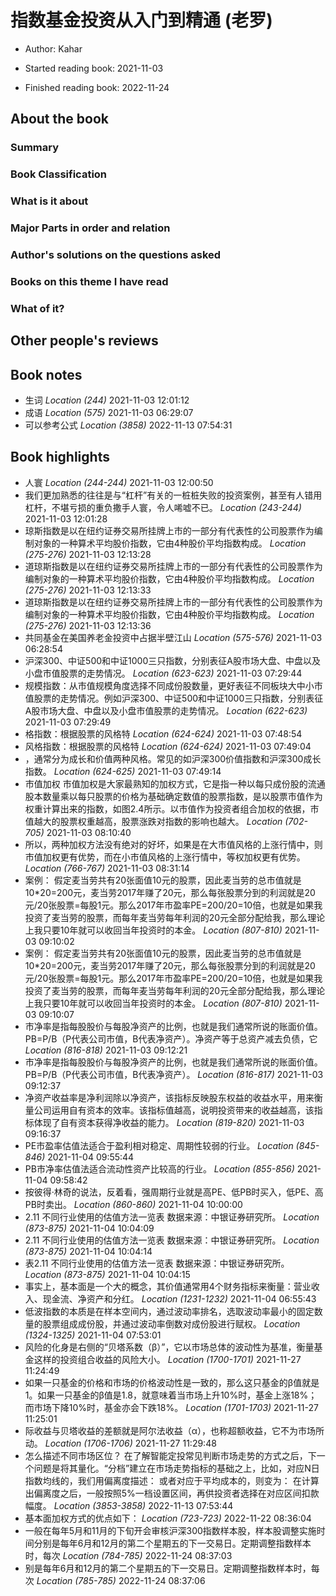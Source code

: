 # 指数基金投资从入门到精通 (老罗)
* Author: Kahar
* Started reading book: 2021-11-03

* Finished reading book: 2022-11-24


## About the book

### Summary

### Book Classification

### What is it about

### Major Parts in order and relation

### Author's solutions on the questions asked

### Books on this theme I have read

### What of it?

## Other people's reviews

## Book notes

* 生词 *Location (244)* 2021-11-03 12:01:12
* 成语 *Location (575)* 2021-11-03 06:29:07
* 可以参考公式 *Location (3858)* 2022-11-13 07:54:31

## Book highlights

* 人寰 *Location (244-244)* 2021-11-03 12:00:50
* 我们更加熟悉的往往是与“杠杆”有关的一桩桩失败的投资案例，甚至有人错用杠杆，不堪亏损的重负撒手人寰，令人唏嘘不已。 *Location (243-244)* 2021-11-03 12:01:28
* 琼斯指数是以在纽约证券交易所挂牌上市的一部分有代表性的公司股票作为编制对象的一种算术平均股价指数，它由4种股价平均指数构成。 *Location (275-276)* 2021-11-03 12:13:28
* 道琼斯指数是以在纽约证券交易所挂牌上市的一部分有代表性的公司股票作为编制对象的一种算术平均股价指数，它由4种股价平均指数构成。 *Location (275-276)* 2021-11-03 12:13:33
* 道琼斯指数是以在纽约证券交易所挂牌上市的一部分有代表性的公司股票作为编制对象的一种算术平均股价指数，它由4种股价平均指数构成。 *Location (275-276)* 2021-11-03 12:13:36
* 共同基金在美国养老金投资中占据半壁江山 *Location (575-576)* 2021-11-03 06:28:54
* 沪深300、中证500和中证1000三只指数，分别表征A股市场大盘、中盘以及小盘市值股票的走势情况。 *Location (623-623)* 2021-11-03 07:29:44
* 规模指数：从市值规模角度选择不同成份股数量，更好表征不同板块大中小市值股票的走势情况。例如沪深300、中证500和中证1000三只指数，分别表征A股市场大盘、中盘以及小盘市值股票的走势情况。 *Location (622-623)* 2021-11-03 07:29:49
* 格指数：根据股票的风格特 *Location (624-624)* 2021-11-03 07:48:54
* 风格指数：根据股票的风格特 *Location (624-624)* 2021-11-03 07:49:04
* ，通常分为成长和价值两种风格。常见的如沪深300价值指数和沪深300成长指数。 *Location (624-625)* 2021-11-03 07:49:14
* 市值加权 市值加权是大家最熟知的加权方式，它是指一种以每只成份股的流通股本数量乘以每只股票的价格为基础确定数值的股票指数，是以股票市值作为权重计算出来的指数，如图2.4所示。以市值作为投资者组合加权的依据，市值越大的股票权重越高，股票涨跌对指数的影响也越大。 *Location (702-705)* 2021-11-03 08:10:40
* 所以，两种加权方法没有绝对的好坏，如果是在大市值风格的上涨行情中，则市值加权更有优势，而在小市值风格的上涨行情中，等权加权更有优势。 *Location (766-767)* 2021-11-03 08:31:14
* 案例： 假定麦当劳共有20张面值10元的股票，因此麦当劳的总市值就是10*20=200元，麦当劳2017年赚了20元，那么每张股票分到的利润就是20元/20张股票=每股1元。那么2017年市盈率PE=200/20=10倍，也就是如果我投资了麦当劳的股票，而每年麦当劳每年利润的20元全部分配给我，那么理论上我只要10年就可以收回当年投资时的本金。 *Location (807-810)* 2021-11-03 09:10:02
* 案例： 假定麦当劳共有20张面值10元的股票，因此麦当劳的总市值就是10*20=200元，麦当劳2017年赚了20元，那么每张股票分到的利润就是20元/20张股票=每股1元。那么2017年市盈率PE=200/20=10倍，也就是如果我投资了麦当劳的股票，而每年麦当劳每年利润的20元全部分配给我，那么理论上我只要10年就可以收回当年投资时的本金。 *Location (807-810)* 2021-11-03 09:10:07
* 市净率是指每股股价与每股净资产的比例，也就是我们通常所说的账面价值。PB=P/B（P代表公司市值，B代表净资产）。净资产等于总资产减去负债，它 *Location (816-818)* 2021-11-03 09:12:21
* 市净率是指每股股价与每股净资产的比例，也就是我们通常所说的账面价值。PB=P/B（P代表公司市值，B代表净资产）。 *Location (816-817)* 2021-11-03 09:12:37
* 净资产收益率是净利润除以净资产，该指标反映股东权益的收益水平，用来衡量公司运用自有资本的效率。该指标值越高，说明投资带来的收益越高，该指标体现了自有资本获得净收益的能力。 *Location (819-820)* 2021-11-03 09:16:37
* PE市盈率估值法适合于盈利相对稳定、周期性较弱的行业。 *Location (845-846)* 2021-11-04 09:55:44
* PB市净率估值法适合流动性资产比较高的行业。 *Location (855-856)* 2021-11-04 09:58:42
* 按彼得·林奇的说法，反着看，强周期行业就是高PE、低PB时买入，低PE、高PB时卖出。 *Location (860-860)* 2021-11-04 10:00:00
* 2.11 不同行业使用的估值方法一览表 数据来源：中银证券研究所。 *Location (873-875)* 2021-11-04 10:04:09
* 2.11 不同行业使用的估值方法一览表 数据来源：中银证券研究所。 *Location (873-875)* 2021-11-04 10:04:14
* 表2.11 不同行业使用的估值方法一览表 数据来源：中银证券研究所。 *Location (873-875)* 2021-11-04 10:04:15
* 事实上，基本面是一个大的概念，其价值通常用4个财务指标来衡量：营业收入、现金流、净资产和分红。 *Location (1231-1232)* 2021-11-04 06:55:43
* 低波指数的本质是在样本空间内，通过波动率排名，选取波动率最小的固定数量的股票组成成份股，并通过波动率倒数对成份股进行赋权。 *Location (1324-1325)* 2021-11-04 07:53:01
* 风险的化身是右侧的“贝塔系数（β）”，它以市场总体的波动性为基准，衡量基金这样的投资组合收益的风险大小。 *Location (1700-1701)* 2021-11-27 11:24:49
* 如果一只基金的价格和市场的价格波动性是一致的，那么这只基金的β值就是1。如果一只基金的β值是1.8，就意味着当市场上升10%时，基金上涨18%；而市场下降10%时，基金亦会下跌18%。 *Location (1701-1703)* 2021-11-27 11:25:01
* 际收益与贝塔收益的差额就是阿尔法收益（α），也称超额收益，它不为市场所动。 *Location (1706-1706)* 2021-11-27 11:29:48
* 怎么描述不同市场区位？ 在了解智能定投常见判断市场走势的方式之后，下一个问题是将其量化。“分档”建立在市场走势指标的基础之上，比如，对应N日指数均线的，我们用偏离度描述： 或者对应于平均成本的，则变为： 在计算出偏离度之后，一般按照5%一档设置区间，再供投资者选择在对应区间扣款幅度。 *Location (3853-3858)* 2022-11-13 07:53:44
* 基本面加权方式的优点如下： *Location (723-723)* 2022-11-22 08:36:04
* 一般在每年5月和11月的下旬开会审核沪深300指数样本股，样本股调整实施时间分别是每年6月和12月的第二个星期五的下一交易日。定期调整指数样本时，每次 *Location (784-785)* 2022-11-24 08:37:03
* 别是每年6月和12月的第二个星期五的下一交易日。定期调整指数样本时，每次 *Location (785-785)* 2022-11-24 08:37:06
